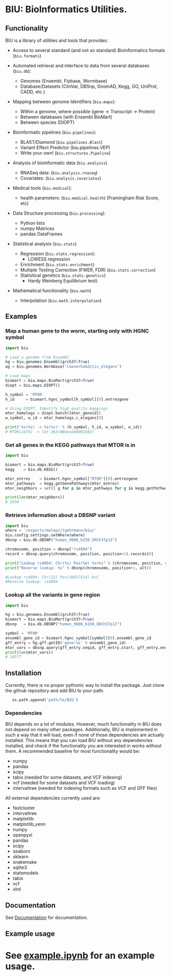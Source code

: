 # BIU: BioInformatics Utilities.

## Functionality

BIU is a library of utilities and tools that provides:

  * Access to several standard (and not so standard) Bioinformatics formats (`biu.formats`)

  * Automated retrieval and interface to data from several databases (`biu.db`):
    * Genomes (Ensembl, Flybase, Wormbase)
    * Database/Datasets (ClinVar, DBSnp, GnomAD, Kegg, GO, UniProt, CADD, etc.)

  * Mapping between genome Identifiers (`biu.maps`):
    * Within a genome, where possible (gene -> Transcript -> Protein)
    * Between databases (with Ensembl BioMart)
    * Between species (DIOPT)

  * Bioinformatic pipelines (`biu.pipelines`):
    * BLAST/Diamond (`biu.pipelines.Blast`)
    * Variant Effect Predictor (biu.pipelines.VEP)
    * Write your own! (`biu.structures.Pipeline`)

  * Analysis of bioinformatic data (`biu.analysis`)
    * RNASeq data: (`biu.analysis.rnaseq`)
    * Covariates: (`biu.analysis.covariates`)

  * Medical tools (`biu.medical`):
    * health parameters: (`biu.medical.health`) (Framingham Risk Score, etc)

  * Data Structure processing (`biu.processing`):
    * Python lists
    * numpy Matrices
    * pandas DataFrames
   
  * Statistical analysis (`biu.stats`)
    * Regression (`biu.stats.regression`):
      * LOWESS regression
    * Enrichment (`biu.stats.enrichment`)
    * Multiple Testing Correction (FWER, FDR) (`biu.stats.correction`)
    * Statistical genetics (`biu.stats.genetics`)
      * Hardy Weinberg Equilibrium test)

  * Mathematical functionality (`biu.math`)
    * Interpolation (`biu.math.interpolation`)

## Examples

### Map a human gene to the worm, starting only with HGNC symbol
   ```python
   import biu
   
   # Load a genome from Ensembl
   hg = biu.genomes.Ensembl(grch37=True)
   wg = biu.genomes.Wormbase('Caenorhabditis_elegans')
   
   # Load maps
   biomart = biu.maps.BioMart(grch37=True)
   diopt = biu.maps.DIOPT()
   
   h_symbol = 'MTOR'
   h_id     = biomart.hgnc_symbol[h_symbol][0].entrezgene
   
   # Using DIOPT, Identify high quality mappings
   mtor_homologs = diopt.batch([mtor_geneid])
   w_symbol, w_id = mtor_homologs.c_elegans[0]
   
   print('%s(%s) -> %s(%s)' % (h_symbol, h_id, w_symbol, w_id))
   # MTOR(2475) -> let-363(WBGene00002583)
   ```

### Get all genes in the KEGG pathways that MTOR is in
   ```python
   import biu
   
   biomart = biu.maps.BioMart(grch37=True)
   kegg    = biu.db.KEGG()
   
   mtor_entrez    = biomart.hgnc_symbol["MTOR"][0].entrezgene
   mtor_pathways  = kegg.getGenePathways(mtor_entrez)
   mtor_neighbors = set([ g for p in mtor_pathways for g in kegg.getPathwayGeneIDs(p) ])
   
   print(len(mtor_neighbors))
   # 1934
   ```

### Retrieve information about a DBSNP variant
  ```python
  import biu
  where = '/exports/molepi/tgehrmann/biu/'
  biu.config.settings.setWhere(where)
  dbsnp = biu.db.DBSNP("human_9606_b150_GRCh37p13")
  
  chromosome, position = dbsnp["rs4894"]
  record = dbsnp.query(chromosome, position, position+1).records[0]
  
  print("Lookup rs4894: Chr(%s) Pos(%d) %s>%s" % (chromosome, position, record.REF, record.ALT[0] ))
  print("Reverse lookup: %s" % dbsnp(chromosome, position+1, alt))
  
  #Lookup rs4894: Chr(22) Pos(39917514) A>C
  #Reverse lookup: rs4894
  ```

### Lookup all the variants in gene region
   ```python
   import biu
   
   hg = biu.genomes.Ensembl(grch37=True)
   biomart = biu.maps.BioMart(grch37=True)
   dbsnp   = biu.db.DBSNP("human_9606_b150_GRCh37p13")
   
   symbol = 'MTOR'
   ensembl_gene_id = biomart.hgnc_symbol[symbol][0].ensembl_gene_id
   gff_entry = hg.gff.getID('gene:%s' % ensembl_gene_id)
   mtor_vars = dbsnp.query(gff_entry.seqid, gff_entry.start, gff_entry.end)
   print(len(mtor_vars))
   # 18577
   ```

## Installation    

Currently, there is no proper pythonic way to install the package.
Just clone the github repository and add BIU to your path.
  ```python
     os.path.append('path/to/BIU')
  ```

### Dependencies

BIU depends on a lot of modules.
However, much functionality in BIU does not depend on many other packages.
Additionally, BIU is implemented in such a way that it will load, even if none of those dependencies are actually installed.
This means that you can load BIU without any dependencies installed, and check if the functionality you are interested in works without them.
A recommended baseline for most functionality would be:
  * numpy
  * pandas
  * scipy
  * tabix (needed for some datasets, and VCF indexing)
  * vcf (needed for some datasets and VCF loading)
  * intervaltree (needed for indexing formats such as VCF and GFF files)

All external dependencies currently used are:
  * fastcluster
  * intervaltree
  * matplotlib
  * matplotlib_venn
  * numpy
  * openpyxl
  * pandas
  * scipy
  * seaborn
  * sklearn
  * snakemake
  * sqlite3
  * statsmodels
  * tabix
  * vcf
  * xlrd

## Documentation

See [Documentation](docs#biu-documentation) for documentation.

## Example usage

See [example.ipynb](docs/example.ipynb) for an example usage.
=======
